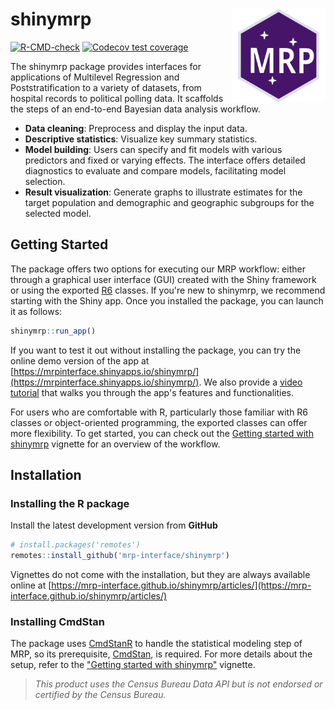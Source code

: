 # shinymrp <a href="https://mrp-interface.github.io/shinymrp/"><img src="man/figures/logo.svg" align="right" height="150" alt="shinymrp website" /></a>

<!-- badges: start -->
[![R-CMD-check](https://github.com/mrp-interface/shinymrp/actions/workflows/ci.yaml/badge.svg)](https://github.com/mrp-interface/shinymrp/actions/workflows/ci.yaml)
[![Codecov test coverage](https://codecov.io/gh/mrp-interface/shinymrp/graph/badge.svg)](https://app.codecov.io/gh/mrp-interface/shinymrp)
<!-- badges: end -->

The shinymrp package provides interfaces for applications of Multilevel Regression and Poststratification to a variety of datasets, from hospital records to political polling data. It scaffolds the steps of an end-to-end Bayesian data analysis workflow.

- **Data cleaning**: Preprocess and display the input data.
- **Descriptive statistics**: Visualize key summary statistics.
- **Model building**: Users can specify and fit models with various predictors and fixed or varying effects. The interface offers detailed diagnostics to evaluate and compare models, facilitating model selection.
- **Result visualization**: Generate graphs to illustrate estimates for the target population and demographic and geographic subgroups for the selected model.

## Getting Started

The package offers two options for executing our MRP workflow: either through a graphical user interface (GUI) created with the Shiny framework or using the exported [R6](https://r6.r-lib.org) classes. If you're new to shinymrp, we recommend starting with the Shiny app. Once you installed the package, you can launch it as follows:

```R
shinymrp::run_app()
```

If you want to test it out without installing the package, you can try the online demo version of the app at [https://mrpinterface.shinyapps.io/shinymrp/](https://mrpinterface.shinyapps.io/shinymrp/). We also provide a [video tutorial](https://youtu.be/CUcRYn92fmU?si=EhcAbuwuG2XM-0N0) that walks you through the app's features and functionalities.

For users who are comfortable with R, particularly those familiar with R6 classes or object-oriented programming, the exported classes can offer more flexibility. To get started, you can check out the [Getting started with shinymrp](https://mrp-interface.github.io/shinymrp/articles/getting-started) vignette for an overview of the workflow.

## Installation

### Installing the R package

Install the latest development version from **GitHub**

```R
# install.packages('remotes')
remotes::install_github('mrp-interface/shinymrp')
```

Vignettes do not come with the installation, but they are always available online at [https://mrp-interface.github.io/shinymrp/articles/](https://mrp-interface.github.io/shinymrp/articles/)

### Installing CmdStan

The package uses [CmdStanR](https://mc-stan.org/cmdstanr/) to handle the statistical modeling step of MRP, so its prerequisite, [CmdStan](https://mc-stan.org), is required. For more details about the setup, refer to the ["Getting started with shinymrp"](https://mrp-interface.github.io/shinymrp/articles/getting-started) vignette.

> *This product uses the Census Bureau Data API but is not endorsed or certified by the Census Bureau.*
